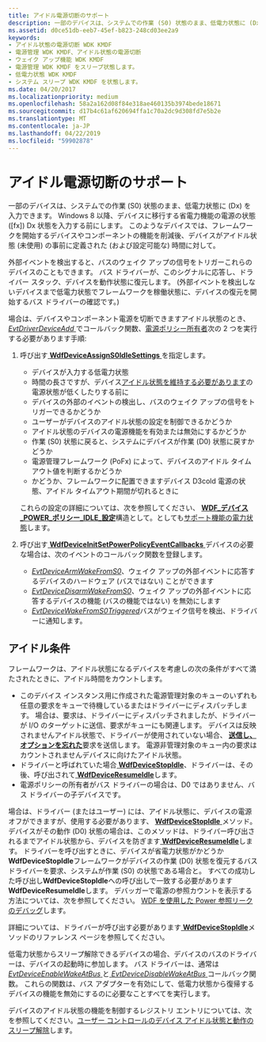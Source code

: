 ```yaml
---
title: アイドル電源切断のサポート
description: 一部のデバイスは、システムでの作業 (S0) 状態のまま、低電力状態に (Dx) を入力できます。
ms.assetid: d0ce51db-eeb7-45ef-b823-248cd03ee2a9
keywords:
- アイドル状態の電源切断 WDK KMDF
- 電源管理 WDK KMDF、アイドル状態の電源切断
- ウェイク アップ機能 WDK KMDF
- 電源管理 WDK KMDF をスリープ状態します。
- 低電力状態 WDK KMDF
- システム スリープ WDK KMDF を状態します。
ms.date: 04/20/2017
ms.localizationpriority: medium
ms.openlocfilehash: 58a2a162d08f84e318ae460135b3974bede18671
ms.sourcegitcommit: d17b4c61af620694ffa1c70a2dc9d308fd7e5b2e
ms.translationtype: MT
ms.contentlocale: ja-JP
ms.lasthandoff: 04/22/2019
ms.locfileid: "59902878"
---
```

# <a name="supporting-idle-power-down"></a>アイドル電源切断のサポート


一部のデバイスは、システムでの作業 (S0) 状態のまま、低電力状態に (Dx) を入力できます。 Windows 8 以降、デバイスに移行する省電力機能の電源の状態 ([fx]) Dx 状態を入力する前にします。 このようなデバイスでは、フレームワークを開始するデバイスやコンポーネントの機能を削減後、デバイスがアイドル状態 (未使用) の事前に定義された (および設定可能な) 時間に対して。

外部イベントを検出すると、バスのウェイク アップの信号をトリガーこれらのデバイスのこともできます。 バス ドライバーが、このシグナルに応答し、ドライバー スタック、デバイスを動作状態に復元します。 (外部イベントを検出しないデバイスまで低電力状態でフレームワークを稼働状態に、デバイスの復元を開始するバス ドライバーの確認です。)

場合は、デバイスやコンポーネント電源を切断できますアイドル状態のとき、 [ *EvtDriverDeviceAdd* ](https://msdn.microsoft.com/library/windows/hardware/ff541693)でコールバック関数、[電源ポリシー所有者](power-policy-ownership.md)次の 2 つを実行する必要があります手順:

1.  呼び出す[ **WdfDeviceAssignS0IdleSettings** ](https://msdn.microsoft.com/library/windows/hardware/ff545903)を指定します。

    -   デバイスが入力する低電力状態
    -   時間の長さですが、デバイス[アイドル状態を維持する必要があります](#idle-conditions)の電源状態が低くしたりする前に
    -   デバイスの外部のイベントの検出し、バスのウェイク アップの信号をトリガーできるかどうか
    -   ユーザーがデバイスのアイドル状態の設定を制御できるかどうか
    -   アイドル状態のデバイスの電源機能を有効または無効にするかどうか
    -   作業 (S0) 状態に戻ると、システムにデバイスが作業 (D0) 状態に戻すかどうか
    -   電源管理フレームワーク (PoFx) によって、デバイスのアイドル タイムアウト値を判断するかどうか
    -   かどうか、フレームワークに配置できますデバイス D3cold 電源の状態、アイドル タイムアウト期間が切れるときに

    これらの設定の詳細については、次を参照してください、 [ **WDF\_デバイス\_POWER\_ポリシー\_IDLE\_設定**](https://msdn.microsoft.com/library/windows/hardware/ff551270)構造として。としても[サポート機能の電力状態](supporting-functional-power-states.md)します。

2.  呼び出す[ **WdfDeviceInitSetPowerPolicyEventCallbacks** ](https://msdn.microsoft.com/library/windows/hardware/ff546774)デバイスの必要な場合は、次のイベントのコールバック関数を登録します。
    -   [*EvtDeviceArmWakeFromS0*](https://msdn.microsoft.com/library/windows/hardware/ff540843)、ウェイク アップの外部イベントに応答するデバイスのハードウェア (バスではない) ことができます
    -   [*EvtDeviceDisarmWakeFromS0*](https://msdn.microsoft.com/library/windows/hardware/ff540860)、ウェイク アップの外部イベントに応答するデバイスの機能 (バスの機能ではない) を無効にします
    -   [*EvtDeviceWakeFromS0Triggered*](https://msdn.microsoft.com/library/windows/hardware/ff540919)バスがウェイク信号を検出、ドライバーに通知します。


## <a name="idle-conditions"></a>アイドル条件

フレームワークは、アイドル状態になるデバイスを考慮しの次の条件がすべて満たされたときに、アイドル時間をカウントします。

-   このデバイス インスタンス用に作成された電源管理対象のキューのいずれも任意の要求をキューで待機しているまたはドライバーにディスパッチします。 場合は、要求は、ドライバーにディスパッチされましたが、ドライバーが I/O のターゲットに送信、要求がキューにも関連します。 デバイスは反映されませんアイドル状態で、ドライバーが使用されていない場合、 [**送信し、オプションを忘れた**](https://msdn.microsoft.com/library/windows/hardware/ff552462)要求を送信します。 電源非管理対象のキュー内の要求はカウントされませんデバイスに向けたアイドル状態。
-   ドライバーと呼ばれていた場合[ **WdfDeviceStopIdle**](https://msdn.microsoft.com/library/windows/hardware/ff546921)、ドライバーは、その後、呼び出されて[ **WdfDeviceResumeIdle**](https://msdn.microsoft.com/library/windows/hardware/ff546838)します。
-   電源ポリシーの所有者がバス ドライバーの場合は、D0 ではありません、バス ドライバーの子デバイスです。

場合は、ドライバー (またはユーザー) には、アイドル状態に、デバイスの電源オフができますが、使用する必要があります、 [ **WdfDeviceStopIdle** ](https://msdn.microsoft.com/library/windows/hardware/ff546921)メソッド。 デバイスがその動作 (D0) 状態の場合は、このメソッドは、ドライバー呼び出されるまでアイドル状態から、デバイスを防ぎます[ **WdfDeviceResumeIdle**](https://msdn.microsoft.com/library/windows/hardware/ff546838)します。 ドライバーを呼び出すときに、デバイスが省電力状態がかどうか**WdfDeviceStopIdle**フレームワークがデバイスの作業 (D0) 状態を復元するバス ドライバーを要求、システムが作業 (S0) の状態である場合と。 すべての成功した呼び出し**WdfDeviceStopIdle**への呼び出しで一致する必要があります**WdfDeviceResumeIdle**します。 デバッガーで電源の参照カウントを表示する方法については、次を参照してください。 [WDF を使用した Power 参照リークのデバッグ](debugging-power-reference-leaks-in-wdf.md)します。

詳細については、ドライバーが呼び出す必要があります[ **WdfDeviceStopIdle**](https://msdn.microsoft.com/library/windows/hardware/ff546921)メソッドのリファレンス ページを参照してください。

低電力状態からスリープ解除できるデバイスの場合、デバイスのバスのドライバーは、デバイスの起動時に参加します。 バス ドライバーは、通常は[ *EvtDeviceEnableWakeAtBus* ](https://msdn.microsoft.com/library/windows/hardware/ff540866)と[ *EvtDeviceDisableWakeAtBus* ](https://msdn.microsoft.com/library/windows/hardware/ff540858)コールバック関数。 これらの関数は、バス アダプターを有効にして、低電力状態から復帰するデバイスの機能を無効にするのに必要なことすべてを実行します。

デバイスのアイドル状態の機能を制御するレジストリ エントリについては、次を参照してください。[ユーザー コントロールのデバイス アイドル状態と動作のスリープ解除](user-control-of-device-idle-and-wake-behavior.md)します。

 

 





